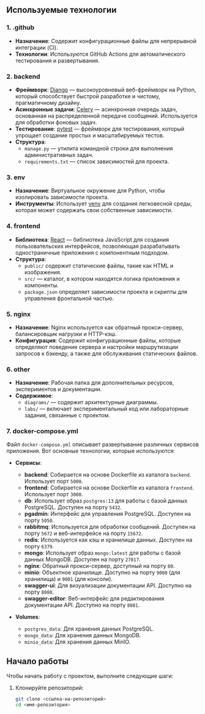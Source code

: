 
## Используемые технологии

### 1. **.github**
- **Назначение**: Содержит конфигурационные файлы для непрерывной интеграции (CI).
- **Технологии**: Используются GitHub Actions для автоматического тестирования и развертывания.

### 2. **backend**
- **Фреймворк**: [Django](https://www.djangoproject.com/) — высокоуровневый веб-фреймворк на Python, который способствует быстрой разработке и чистому, прагматичному дизайну.
- **Асинхронные задачи**: [Celery](https://docs.celeryproject.org/en/stable/) — асинхронная очередь задач, основанная на распределенной передаче сообщений. Используется для обработки фоновых задач.
- **Тестирование**: [pytest](https://docs.pytest.org/en/latest/) — фреймворк для тестирования, который упрощает создание простых и масштабируемых тестов.
- **Структура**:
  - `manage.py` — утилита командной строки для выполнения административных задач.
  - `requirements.txt` — список зависимостей для проекта.

### 3. **env**
- **Назначение**: Виртуальное окружение для Python, чтобы изолировать зависимости проекта.
- **Инструменты**: Использует [venv](https://docs.python.org/3/library/venv.html) для создания легковесной среды, которая может содержать свои собственные зависимости.

### 4. **frontend**
- **Библиотека**: [React](https://reactjs.org/) — библиотека JavaScript для создания пользовательских интерфейсов, позволяющая разрабатывать одностраничные приложения с компонентным подходом.
- **Структура**:
  - `public/` содержит статические файлы, такие как HTML и изображения.
  - `src/` — каталог, в котором находятся логика приложения и компоненты.
  - `package.json` определяет зависимости проекта и скрипты для управления фронтальной частью.

### 5. **nginx**
- **Назначение**: Nginx используется как обратный прокси-сервер, балансировщик нагрузки и HTTP-кэш.
- **Конфигурация**: Содержит конфигурационные файлы, которые определяют поведение сервера и настройки маршрутизации запросов к бэкенду, а также для обслуживания статических файлов.

### 6. **other**
- **Назначение**: Рабочая папка для дополнительных ресурсов, экспериментов и документации.
- **Содержимое**:
  - `diagrams/` — содержит архитектурные диаграммы.
  - `labs/` — включает экспериментальный код или лабораторные задания, связанные с проектом.

### 7. **docker-compose.yml**
Файл `docker-compose.yml` описывает развертывание различных сервисов приложения. Вот основные технологии, которые используются:

- **Сервисы**:
  - **backend**: Собирается на основе Dockerfile из каталога `backend`. Использует порт `5000`.
  - **frontend**: Собирается на основе Dockerfile из каталога `frontend`. Использует порт `3000`.
  - **db**: Использует образ `postgres:13` для работы с базой данных PostgreSQL. Доступен на порту `5432`.
  - **pgadmin**: Интерфейс для управления PostgreSQL. Доступен на порту `5050`.
  - **rabbitmq**: Используется для обработки сообщений. Доступен на порту `5672` и веб-интерфейсе на порту `15672`.
  - **redis**: Используется как кэш и хранилище данных. Доступен на порту `6379`.
  - **mongo**: Использует образ `mongo:latest` для работы с базой данных MongoDB. Доступен на порту `27017`.
  - **nginx**: Обратный прокси-сервер, доступный на порту `80`.
  - **minio**: Объектное хранилище. Доступно на порту `9000` (для хранилища) и `9001` (для консоли).
  - **swagger-ui**: Для визуализации документации API. Доступно на порту `8080`.
  - **swagger-editor**: Веб-интерфейс для редактирования документации API. Доступно на порту `8081`.

- **Volumes**: 
  - `postgres_data`: Для хранения данных PostgreSQL.
  - `mongo_data`: Для хранения данных MongoDB.
  - `minio_data`: Для хранения данных MinIO.

## Начало работы

Чтобы начать работу с проектом, выполните следующие шаги:

1. Клонируйте репозиторий:
   ```bash
   git clone <ссылка-на-репозиторий>
   cd <имя-репозитория>
